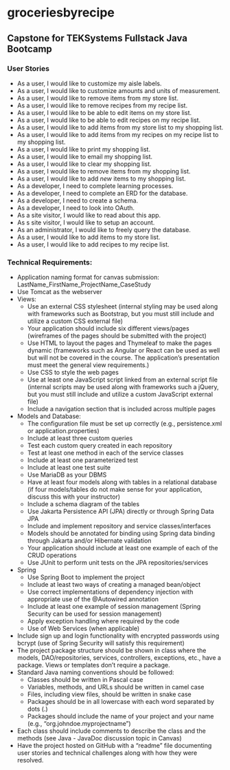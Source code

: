 # groceriesbyrecipe
## Capstone for TEKSystems Fullstack Java Bootcamp

### User Stories
- As a user, I would like to customize my aisle labels.
- As a user, I would like to customize amounts and units of measurement.
- As a user, I would like to remove items from my store list.
- As a user, I would like to remove recipes from my recipe list.
- As a user, I would like to be able to edit items on my store list.
- As a user, I would like to be able to edit recipes on my recipe list.
- As a user, I would like to add items from my store list to my shopping list.
- As a user, I would like to add items from my recipes on my recipe list to my shopping list.
- As a user, I would like to print my shopping list.
- As a user, I would like to email my shopping list.
- As a user, I would like to clear my shopping list.
- As a user, I would like to remove items from my shopping list.
- As a user, I would like to add *new* items to my shopping list.
- As a developer, I need to complete learning processes.
- As a developer, I need to complete an ERD for the database.
- As a developer, I need to create a schema.
- As a developer, I need to look into OAuth.
- As a site visitor, I would like to read about this app.
- As s site visitor, I would like to setup an account.
- As an administrator, I would like to freely query the database.
- As a user, I would like to add items to my store list.
- As a user, I would like to add recipes to my recipe list.

### Technical Requirements:

- Application naming format for canvas submission: LastName_FirstName_ProjectName_CaseStudy
- Use Tomcat as the webserver
- Views:
  - Use an external CSS stylesheet (internal styling may be used along with frameworks such as Bootstrap, but you must still include and utilize a custom CSS external file)
  - Your application should include six different views/pages (wireframes of the pages should be submitted with the project)
  - Use HTML to layout the pages and Thymeleaf to make the pages dynamic (frameworks such as Angular or React can be used as well but will not be covered in the course. The application’s presentation must meet the general view requirements.)
  - Use CSS to style the web pages
  - Use at least one JavaScript script linked from an external script file (internal scripts may be used along with frameworks such a jQuery, but you must still include and utilize a custom JavaScript external file)
  - Include a navigation section that is included across multiple pages
- Models and Database:
  - The configuration file must be set up correctly (e.g., persistence.xml or application.properties)
  - Include at least three custom queries
  - Test each custom query created in each repository
  - Test at least one method in each of the service classes
  - Include at least one parameterized test
  - Include at least one test suite
  - Use MariaDB as your DBMS
  - Have at least four models along with tables in a relational database (if four models/tables do not make sense for your application, discuss this with your instructor)
  - Include a schema diagram of the tables
  - Use Jakarta Persistence API (JPA) directly or through Spring Data JPA
  - Include and implement repository and service classes/interfaces
  - Models should be annotated for binding using Spring data binding through Jakarta and/or Hibernate validation
  - Your application should include at least one example of each of the CRUD operations
  - Use JUnit to perform unit tests on the JPA repositories/services
- Spring
  - Use Spring Boot to implement the project
  - Include at least two ways of creating a managed bean/object
  - Use correct implementations of dependency injection with appropriate use of the @Autowired annotation
  - Include at least one example of session management (Spring Security can be used for session management)
  - Apply exception handling where required by the code
  - Use of Web Services (when applicable)
- Include sign up and login functionality with encrypted passwords using bcrypt (use of Spring Security will satisfy this requirement)
- The project package structure should be shown in class where the models, DAO/repositories, services, controllers, exceptions, etc., have a package. Views or templates don’t require a package.
- Standard Java naming conventions should be followed:
  - Classes should be written in Pascal case
  - Variables, methods, and URLs should be written in camel case
  - Files, including view files, should be written in snake case
  - Packages should be in all lowercase with each word separated by dots (.)
  - Packages should include the name of your project and your name (e.g., “org.johndoe.myprojectname”)
- Each class should include comments to describe the class and the methods (see Java - JavaDoc discussion topic in Canvas)
- Have the project hosted on GitHub with a “readme” file documenting user stories and technical challenges along with how they were resolved.
